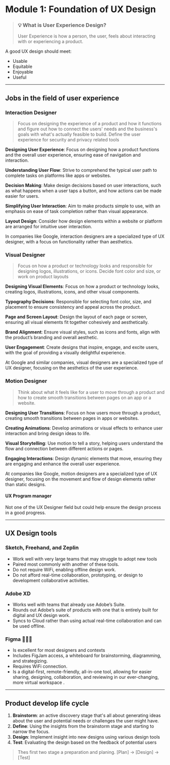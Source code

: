# Module 1: Foundation of UX Design

> ### 💡 What is User Experience Design?
> User Experience is how a person, the user, feels about interacting with or experiencing a product.

A good UX design should meet:
* Usable
* Equitable
* Enjoyable
* Useful

---

## Jobs in the field of user experience
### Interaction Designer
> Focus on designing the experience of a product and how it functions and figure out how to connect the users' needs and the business's goals with what's actually feasible to build. Define the user experience for security and privacy related tools

**Designing User Experience**: Focus on designing how a product functions and the overall user experience, ensuring ease of navigation and interaction.

**Understanding User Flow**: Strive to comprehend the typical user path to complete tasks on platforms like apps or websites.

**Decision Making**: Make design decisions based on user interactions, such as what happens when a user taps a button, and how actions can be made easier for users.

**Simplifying User Interaction**: Aim to make products simple to use, with an emphasis on ease of task completion rather than visual appearance.

**Layout Design**: Consider how design elements within a website or platform are arranged for intuitive user interaction.

In companies like Google, interaction designers are a specialized type of UX designer, with a focus on functionality rather than aesthetics.


### Visual Designer
> Focus on how a product or technology looks and responsible for designing logos, illustrations, or icons. Decide font color and size, or work on product layouts

**Designing Visual Elements**: Focus on how a product or technology looks, creating logos, illustrations, icons, and other visual components.

**Typography Decisions**: Responsible for selecting font color, size, and placement to ensure consistency and appeal across the product.

**Page and Screen Layout**: Design the layout of each page or screen, ensuring all visual elements fit together cohesively and aesthetically.

**Brand Alignment**: Ensure visual styles, such as icons and fonts, align with the product’s branding and overall aesthetic.

**User Engagement**: Create designs that inspire, engage, and excite users, with the goal of providing a visually delightful experience.

At Google and similar companies, visual designers are a specialized type of UX designer, focusing on the aesthetics of the user experience.

### Motion Designer
> Think about what it feels like for a user to move through a product and how to create smooth transitions between pages on an app or a website.

**Designing User Transitions**: Focus on how users move through a product, creating smooth transitions between pages in apps or websites.

**Creating Animations**: Develop animations or visual effects to enhance user interaction and bring design ideas to life.

**Visual Storytelling**: Use motion to tell a story, helping users understand the flow and connection between different actions or pages.

**Engaging Interactions**: Design dynamic elements that move, ensuring they are engaging and enhance the overall user experience.

At companies like Google, motion designers are a specialized type of UX designer, focusing on the movement and flow of design elements rather than static designs.

#### UX Program manager
Not one of the UX Designer field but could help ensure the design process in a good progress.

---
## UX Design tools

### Sketch, Freehand, and Zeplin
* Work well with very large teams that may struggle to adopt new tools
* Paired most commonly with another of these tools.
* Do not require WiFi, enabling offline design work.
* Do not afford real-time collaboration, prototyping, or design to development collaborative activities.

### Adobe XD
* Works well with teams that already use Adobe’s Suite.
* Rounds out Adobe’s suite of products with one that is entirely built for digital and UX design work.
* Syncs to Cloud rather than using actual real-time collaboration and can be used offline.

### Figma 🌟🌟🌟
* Is excellent for most designers and contexts
* Includes FigJam access, a whiteboard for brainstorming, diagramming, and strategizing.
* Requires WiFi connection.
* Is a digital-first, remote-friendly, all-in-one tool, allowing for easier sharing, designing, collaboration, and reviewing in our ever-changing, more virtual workspace .

---

## Product develop life cycle
1. **Brainstorm**: an active discovery stage that's all about generating ideas about the user and potential needs or challenges the user might have.
2. **Define**: Using the insights from the brainstorm stage and starting to narrow the focus.
3. **Design**: Implement insight into new designs using various design tools
4. **Test**: Evaluating the design based on the feedback of potential users

> Thes first two stage a preparation and planing. [Plan] -> [Design] -> [Test]
